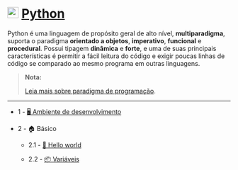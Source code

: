 # <img src="https://cdn.jsdelivr.net/gh/devicons/devicon/icons/python/python-original.svg" width="25px"> [Python](https://www.python.org/)

Python é uma linguagem de propósito geral de alto nível, **multiparadigma**, suporta o paradigma **orientado a objetos**, **imperativo**, **funcional** e **procedural**. Possui tipagem **dinâmica** e **forte**, e uma de suas principais características é permitir a fácil leitura do código e exigir poucas linhas de código se comparado ao mesmo programa em outras linguagens.

> **__Nota:__**
>
> [Leia mais sobre paradigma de programação]().

---

- 1 - [🖥️ Ambiente de desenvolvimento](./setup.md)

- 2 - 🏠 Básico

    - 2.1 - [👋 Hello world](./basic/hello_world.md)

    - 2.2 - [📦 Variáveis](./basic/variables.md)
          